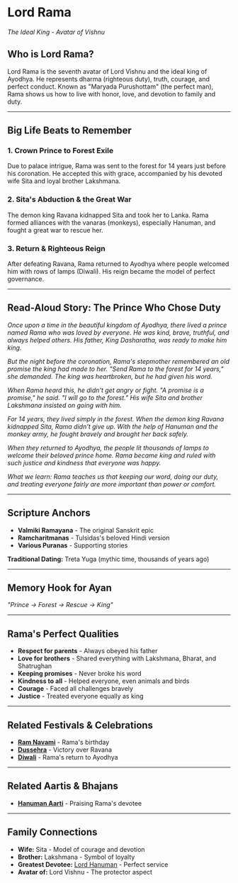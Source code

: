 # Lord Rama
*The Ideal King - Avatar of Vishnu*

## Who is Lord Rama?

Lord Rama is the seventh avatar of Lord Vishnu and the ideal king of Ayodhya. He represents dharma (righteous duty), truth, courage, and perfect conduct. Known as "Maryada Purushottam" (the perfect man), Rama shows us how to live with honor, love, and devotion to family and duty.

---

## Big Life Beats to Remember

### 1. **Crown Prince to Forest Exile**
Due to palace intrigue, Rama was sent to the forest for 14 years just before his coronation. He accepted this with grace, accompanied by his devoted wife Sita and loyal brother Lakshmana.

### 2. **Sita's Abduction & the Great War**
The demon king Ravana kidnapped Sita and took her to Lanka. Rama formed alliances with the vanaras (monkeys), especially Hanuman, and fought a great war to rescue her.

### 3. **Return & Righteous Reign**
After defeating Ravana, Rama returned to Ayodhya where people welcomed him with rows of lamps (Diwali). His reign became the model of perfect governance.

---

## Read-Aloud Story: The Prince Who Chose Duty

*Once upon a time in the beautiful kingdom of Ayodhya, there lived a prince named Rama who was loved by everyone. He was kind, brave, truthful, and always helped others. His father, King Dasharatha, was ready to make him king.*

*But the night before the coronation, Rama's stepmother remembered an old promise the king had made to her. "Send Rama to the forest for 14 years," she demanded. The king was heartbroken, but he had given his word.*

*When Rama heard this, he didn't get angry or fight. "A promise is a promise," he said. "I will go to the forest." His wife Sita and brother Lakshmana insisted on going with him.*

*For 14 years, they lived simply in the forest. When the demon king Ravana kidnapped Sita, Rama didn't give up. With the help of Hanuman and the monkey army, he fought bravely and brought her back safely.*

*When they returned to Ayodhya, the people lit thousands of lamps to welcome their beloved prince home. Rama became king and ruled with such justice and kindness that everyone was happy.*

*What we learn: Rama teaches us that keeping our word, doing our duty, and treating everyone fairly are more important than power or comfort.*

---

## Scripture Anchors
- **Valmiki Ramayana** - The original Sanskrit epic
- **Ramcharitmanas** - Tulsidas's beloved Hindi version
- **Various Puranas** - Supporting stories

**Traditional Dating:** Treta Yuga (mythic time, thousands of years ago)

---

## Memory Hook for Ayan
*"Prince → Forest → Rescue → King"*

---

## Rama's Perfect Qualities
- **Respect for parents** - Always obeyed his father
- **Love for brothers** - Shared everything with Lakshmana, Bharat, and Shatrughan
- **Keeping promises** - Never broke his word
- **Kindness to all** - Helped everyone, even animals and birds
- **Courage** - Faced all challenges bravely
- **Justice** - Treated everyone equally as king

---

## Related Festivals & Celebrations
- **[Ram Navami](../festivals/06-ram-navami.md)** - Rama's birthday
- **[Dussehra](../festivals/10-dussehra.md)** - Victory over Ravana
- **[Diwali](../festivals/13-diwali.md)** - Rama's return to Ayodhya

---

## Related Aartis & Bhajans
- **[Hanuman Aarti](../aartis-bhajans/02-hanuman-aarti.md)** - Praising Rama's devotee

---

## Family Connections
- **Wife:** Sita - Model of courage and devotion
- **Brother:** Lakshmana - Symbol of loyalty
- **Greatest Devotee:** [Lord Hanuman](./05-lord-hanuman.md) - Perfect service
- **Avatar of:** Lord Vishnu - The protector aspect